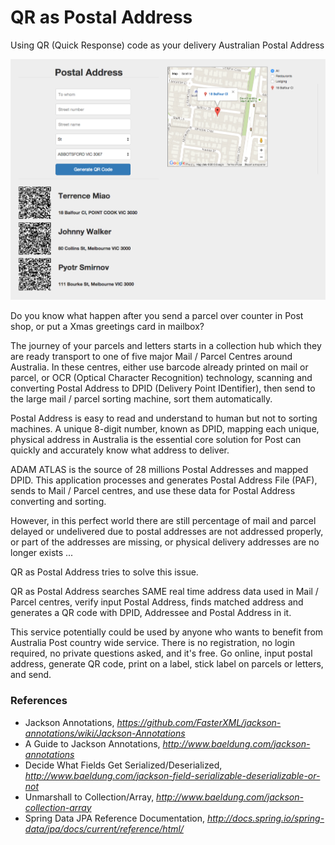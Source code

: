 # QR as Postal Address
Using QR (Quick Response) code as your delivery Australian Postal Address

![alt text][logo]

[logo]: https://raw.githubusercontent.com/TerrenceMiao/PAF/master/src/main/resources/static/images/QR%20as%20Postal%20Address.png "QR as Postal Address"

Do you know what happen after you send a parcel over counter in Post shop, or put a Xmas greetings card in mailbox?

The journey of your parcels and letters starts in a collection hub which they are ready transport to one of five major Mail / Parcel Centres around Australia. In these centres, either use barcode already printed on mail or parcel, or OCR (Optical Character Recognition) technology, scanning and converting Postal Address to DPID (Delivery Point IDentifier), then send to the large mail / parcel sorting machine, sort them automatically.

Postal Address is easy to read and understand to human but not to sorting machines. A unique 8-digit number, known as DPID, mapping each unique, physical address in Australia is the essential core solution for Post can quickly and accurately know what address to deliver.

ADAM ATLAS is the source of 28 millions Postal Addresses and mapped DPID. This application processes and generates Postal Address File (PAF), sends to Mail / Parcel centres, and use these data for Postal Address converting and sorting.

However, in this perfect world there are still percentage of mail and parcel delayed or undelivered due to postal addresses are not addressed properly, or part of the addresses are missing, or physical delivery addresses are no longer exists ...

QR as Postal Address tries to solve this issue.

QR as Postal Address searches SAME real time address data used in Mail / Parcel centres, verify input Postal Address, finds matched address and generates a QR code with DPID, Addressee and Postal Address in it.

This service potentially could be used by anyone who wants to benefit from Australia Post country wide service. There is no registration, no login required, no private questions asked, and it's free. Go online, input postal address, generate QR code, print on a label, stick label on parcels or letters, and send.


### References
- Jackson Annotations, _https://github.com/FasterXML/jackson-annotations/wiki/Jackson-Annotations_
- A Guide to Jackson Annotations, _http://www.baeldung.com/jackson-annotations_
- Decide What Fields Get Serialized/Deserialized, _http://www.baeldung.com/jackson-field-serializable-deserializable-or-not_
- Unmarshall to Collection/Array, _http://www.baeldung.com/jackson-collection-array_
- Spring Data JPA Reference Documentation, _http://docs.spring.io/spring-data/jpa/docs/current/reference/html/_